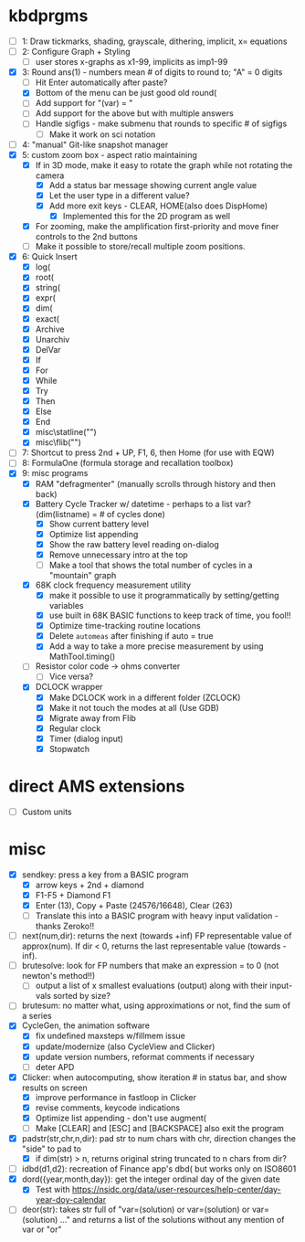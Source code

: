 # kbdprgms

 - [ ] 1: Draw tickmarks, shading, grayscale, dithering, implicit, x= equations
 - [ ] 2: Configure Graph + Styling
   - [ ] user stores x-graphs as x1-99, implicits as imp1-99
 - [X] 3: Round ans(1) - numbers mean # of digits to round to; "A" = 0 digits
   - [ ] Hit Enter automatically after paste?
   - [X] Bottom of the menu can be just good old round(
   - [ ] Add support for "(var) = "
   - [ ] Add support for the above but with multiple answers
   - [ ] Handle sigfigs - make submenu that rounds to specific # of sigfigs
     - [ ] Make it work on sci notation
 - [ ] 4: "manual" Git-like snapshot manager
 - [X] 5: custom zoom box - aspect ratio maintaining
   - [X] If in 3D mode, make it easy to rotate the graph while not rotating the camera
     - [X] Add a status bar message showing current angle value
     - [X] Let the user type in a different value?
     - [X] Add more exit keys - CLEAR, HOME(also does DispHome)
       - [X] Implemented this for the 2D program as well
   - [X] For zooming, make the amplification first-priority and move finer controls to the 2nd buttons
   - [ ] Make it possible to store/recall multiple zoom positions.
 - [X] 6: Quick Insert
   - [X] log(
   - [X] root(
   - [X] string(
   - [X] expr(
   - [X] dim(
   - [X] exact(
   - [X] Archive
   - [X] Unarchiv
   - [X] DelVar
   - [X] If
   - [X] For
   - [X] While
   - [X] Try
   - [X] Then
   - [X] Else
   - [X] End
   - [X] misc\statline("")
   - [X] misc\flib("")
 - [ ] 7: Shortcut to press 2nd + UP, F1, 6, then Home (for use with EQW)
 - [ ] 8: FormulaOne (formula storage and recallation toolbox)
 - [X] 9: misc programs
   - [X] RAM "defragmenter" (manually scrolls through history and then back)
   - [X] Battery Cycle Tracker w/ datetime - perhaps to a list var? (dim(listname) = # of cycles done)
     - [X] Show current battery level
     - [X] Optimize list appending
     - [X] Show the raw battery level reading on-dialog
     - [X] Remove unnecessary intro at the top
     - [ ] Make a tool that shows the total number of cycles in a "mountain" graph
   - [X] 68K clock frequency measurement utility
     - [X] make it possible to use it programmatically by setting/getting variables
     - [X] use built in 68K BASIC functions to keep track of time, you fool!!
     - [X] Optimize time-tracking routine locations
     - [X] Delete `automeas` after finishing if auto = true
     - [X] Add a way to take a more precise measurement by using MathTool.timing()
   - [ ] Resistor color code -> ohms converter
     - [ ] Vice versa?
   - [X] DCLOCK wrapper
     - [X] Make DCLOCK work in a different folder (ZCLOCK)
     - [X] Make it not touch the modes at all (Use GDB)
     - [X] Migrate away from Flib
     - [X] Regular clock
     - [X] Timer (dialog input)
     - [X] Stopwatch

# direct AMS extensions
 - [ ] Custom units

# misc
 - [X] sendkey: press a key from a BASIC program
   - [X] arrow keys + 2nd + diamond
   - [X] F1-F5 + Diamond F1
   - [X] Enter (13), Copy + Paste (24576/16648), Clear (263)
   - [ ] Translate this into a BASIC program with heavy input validation - thanks Zeroko!!
 - [ ] next(num,dir): returns the next (towards +inf) FP representable value of approx(num). If dir < 0, returns the last representable value (towards -inf).
 - [ ] brutesolve: look for FP numbers that make an expression = to 0 (not newton's method!!)
   - [ ] output a list of x smallest evaluations (output) along with their input-vals sorted by size?
 - [ ] brutesum: no matter what, using approximations or not, find the sum of a series
 - [X] CycleGen, the animation software
   - [X] fix undefined maxsteps w/fillmem issue
   - [X] update/modernize (also CycleView and Clicker)
   - [X] update version numbers, reformat comments if necessary
   - [ ] deter APD
 - [X] Clicker: when autocomputing, show iteration # in status bar, and show results on screen
   - [X] improve performance in fastloop in Clicker
   - [X] revise comments, keycode indications
   - [X] Optimize list appending - don't use augment(
   - [ ] Make \[CLEAR\] and \[ESC\] and \[BACKSPACE\] also exit the program
 - [x] padstr(str,chr,n,dir): pad str to num chars with chr, direction changes the "side" to pad to
   - [X] if dim(str) > n, returns original string truncated to n chars from dir?
 - [ ] idbd(d1,d2): recreation of Finance app's dbd( but works only on ISO8601
 - [X] dord({year,month,day}): get the integer ordinal day of the given date
   - [X] Test with https://nsidc.org/data/user-resources/help-center/day-year-doy-calendar
 - [ ] deor(str): takes str full of "var=(solution) or var=(solution) or var=(solution) ..." and returns a list of the solutions without any mention of var or "or"
